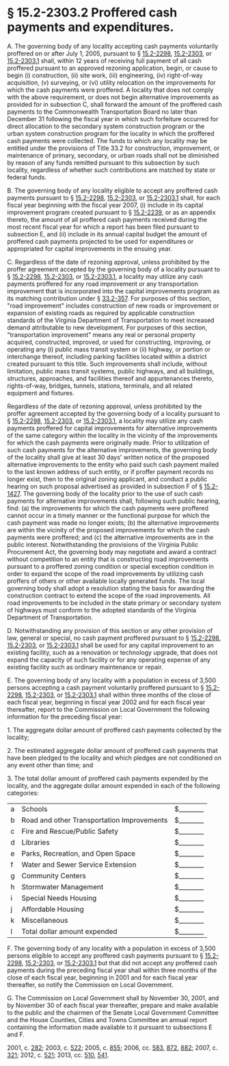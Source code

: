 # § 15.2-2303.2 Proffered cash payments and expenditures.

<p>A. The governing body of any locality accepting cash payments voluntarily proffered on or after July 1, 2005, pursuant to § <a href='http://law.lis.virginia.gov/vacode/15.2-2298/'>15.2-2298</a>, <a href='http://law.lis.virginia.gov/vacode/15.2-2303/'>15.2-2303</a>, or <a href='http://law.lis.virginia.gov/vacode/15.2-2303.1/'>15.2-2303.1</a> shall, within 12 years of receiving full payment of all cash proffered pursuant to an approved rezoning application, begin, or cause to begin (i) construction, (ii) site work, (iii) engineering, (iv) right-of-way acquisition, (v) surveying, or (vi) utility relocation on the improvements for which the cash payments were proffered. A locality that does not comply with the above requirement, or does not begin alternative improvements as provided for in subsection C, shall forward the amount of the proffered cash payments to the Commonwealth Transportation Board no later than December 31 following the fiscal year in which such forfeiture occurred for direct allocation to the secondary system construction program or the urban system construction program for the locality in which the proffered cash payments were collected. The funds to which any locality may be entitled under the provisions of Title 33.2 for construction, improvement, or maintenance of primary, secondary, or urban roads shall not be diminished by reason of any funds remitted pursuant to this subsection by such locality, regardless of whether such contributions are matched by state or federal funds.</p><p>B. The governing body of any locality eligible to accept any proffered cash payments pursuant to § <a href='http://law.lis.virginia.gov/vacode/15.2-2298/'>15.2-2298</a>, <a href='http://law.lis.virginia.gov/vacode/15.2-2303/'>15.2-2303</a>, or <a href='http://law.lis.virginia.gov/vacode/15.2-2303.1/'>15.2-2303.1</a> shall, for each fiscal year beginning with the fiscal year 2007, (i) include in its capital improvement program created pursuant to § <a href='http://law.lis.virginia.gov/vacode/15.2-2239/'>15.2-2239</a>, or as an appendix thereto, the amount of all proffered cash payments received during the most recent fiscal year for which a report has been filed pursuant to subsection E, and (ii) include in its annual capital budget the amount of proffered cash payments projected to be used for expenditures or appropriated for capital improvements in the ensuing year.</p><p>C. Regardless of the date of rezoning approval, unless prohibited by the proffer agreement accepted by the governing body of a locality pursuant to § <a href='http://law.lis.virginia.gov/vacode/15.2-2298/'>15.2-2298</a>, <a href='http://law.lis.virginia.gov/vacode/15.2-2303/'>15.2-2303</a>, or <a href='http://law.lis.virginia.gov/vacode/15.2-2303.1/'>15.2-2303.1</a>, a locality may utilize any cash payments proffered for any road improvement or any transportation improvement that is incorporated into the capital improvements program as its matching contribution under § <a href='http://law.lis.virginia.gov/vacode/33.2-357/'>33.2-357</a>. For purposes of this section, "road improvement" includes construction of new roads or improvement or expansion of existing roads as required by applicable construction standards of the Virginia Department of Transportation to meet increased demand attributable to new development. For purposes of this section, "transportation improvement" means any real or personal property acquired, constructed, improved, or used for constructing, improving, or operating any (i) public mass transit system or (ii) highway, or portion or interchange thereof, including parking facilities located within a district created pursuant to this title. Such improvements shall include, without limitation, public mass transit systems, public highways, and all buildings, structures, approaches, and facilities thereof and appurtenances thereto, rights-of-way, bridges, tunnels, stations, terminals, and all related equipment and fixtures.</p><p>Regardless of the date of rezoning approval, unless prohibited by the proffer agreement accepted by the governing body of a locality pursuant to § <a href='http://law.lis.virginia.gov/vacode/15.2-2298/'>15.2-2298</a>, <a href='http://law.lis.virginia.gov/vacode/15.2-2303/'>15.2-2303</a>, or <a href='http://law.lis.virginia.gov/vacode/15.2-2303.1/'>15.2-2303.1</a>, a locality may utilize any cash payments proffered for capital improvements for alternative improvements of the same category within the locality in the vicinity of the improvements for which the cash payments were originally made. Prior to utilization of such cash payments for the alternative improvements, the governing body of the locality shall give at least 30 days' written notice of the proposed alternative improvements to the entity who paid such cash payment mailed to the last known address of such entity, or if proffer payment records no longer exist, then to the original zoning applicant, and conduct a public hearing on such proposal advertised as provided in subsection F of § <a href='http://law.lis.virginia.gov/vacode/15.2-1427/'>15.2-1427</a>. The governing body of the locality prior to the use of such cash payments for alternative improvements shall, following such public hearing, find: (a) the improvements for which the cash payments were proffered cannot occur in a timely manner or the functional purpose for which the cash payment was made no longer exists; (b) the alternative improvements are within the vicinity of the proposed improvements for which the cash payments were proffered; and (c) the alternative improvements are in the public interest. Notwithstanding the provisions of the Virginia Public Procurement Act, the governing body may negotiate and award a contract without competition to an entity that is constructing road improvements pursuant to a proffered zoning condition or special exception condition in order to expand the scope of the road improvements by utilizing cash proffers of others or other available locally generated funds. The local governing body shall adopt a resolution stating the basis for awarding the construction contract to extend the scope of the road improvements. All road improvements to be included in the state primary or secondary system of highways must conform to the adopted standards of the Virginia Department of Transportation.</p><p>D. Notwithstanding any provision of this section or any other provision of law, general or special, no cash payment proffered pursuant to § <a href='http://law.lis.virginia.gov/vacode/15.2-2298/'>15.2-2298</a>, <a href='http://law.lis.virginia.gov/vacode/15.2-2303/'>15.2-2303</a>, or <a href='http://law.lis.virginia.gov/vacode/15.2-2303.1/'>15.2-2303.1</a> shall be used for any capital improvement to an existing facility, such as a renovation or technology upgrade, that does not expand the capacity of such facility or for any operating expense of any existing facility such as ordinary maintenance or repair.</p><p>E. The governing body of any locality with a population in excess of 3,500 persons accepting a cash payment voluntarily proffered pursuant to § <a href='http://law.lis.virginia.gov/vacode/15.2-2298/'>15.2-2298</a>, <a href='http://law.lis.virginia.gov/vacode/15.2-2303/'>15.2-2303</a>, or <a href='http://law.lis.virginia.gov/vacode/15.2-2303.1/'>15.2-2303.1</a> shall within three months of the close of each fiscal year, beginning in fiscal year 2002 and for each fiscal year thereafter, report to the Commission on Local Government the following information for the preceding fiscal year:</p><p>1. The aggregate dollar amount of proffered cash payments collected by the locality;</p><p>2. The estimated aggregate dollar amount of proffered cash payments that have been pledged to the locality and which pledges are not conditioned on any event other than time; and</p><p>3. The total dollar amount of proffered cash payments expended by the locality, and the aggregate dollar amount expended in each of the following categories:</p><table class="mce-item-table"><tbody><tr><td style="vertical-align: top;margin-right:4px;" class="hiddenTable">a</td><td>Schools</td><td>$________</td></tr><tr><td style="vertical-align: top;margin-right:4px;" class="hiddenTable">b</td><td>Road and other Transportation Improvements</td><td>$________</td></tr><tr><td style="vertical-align: top;margin-right:4px;" class="hiddenTable">c</td><td>Fire and Rescue/Public Safety</td><td>$________</td></tr><tr><td style="vertical-align: top;margin-right:4px;" class="hiddenTable">d</td><td>Libraries</td><td>$________</td></tr><tr><td style="vertical-align: top;margin-right:4px;" class="hiddenTable">e</td><td>Parks, Recreation, and Open Space</td><td>$________</td></tr><tr><td style="vertical-align: top;margin-right:4px;" class="hiddenTable">f</td><td>Water and Sewer Service Extension</td><td>$________</td></tr><tr><td style="vertical-align: top;margin-right:4px;" class="hiddenTable">g</td><td>Community Centers</td><td>$________</td></tr><tr><td style="vertical-align: top;margin-right:4px;" class="hiddenTable">h</td><td>Stormwater Management</td><td>$________</td></tr><tr><td style="vertical-align: top;margin-right:4px;" class="hiddenTable">i</td><td>Special Needs Housing</td><td>$________</td></tr><tr><td style="vertical-align: top;margin-right:4px;" class="hiddenTable">j</td><td>Affordable Housing</td><td>$________</td></tr><tr><td style="vertical-align: top;margin-right:4px;" class="hiddenTable">k</td><td>Miscellaneous</td><td>$________</td></tr><tr><td style="vertical-align: top;margin-right:4px;" class="hiddenTable">l</td><td>Total dollar amount expended</td><td>$________</td></tr></tbody></table><p>F. The governing body of any locality with a population in excess of 3,500 persons eligible to accept any proffered cash payments pursuant to § <a href='http://law.lis.virginia.gov/vacode/15.2-2298/'>15.2-2298</a>, <a href='http://law.lis.virginia.gov/vacode/15.2-2303/'>15.2-2303</a>, or <a href='http://law.lis.virginia.gov/vacode/15.2-2303.1/'>15.2-2303.1</a> but that did not accept any proffered cash payments during the preceding fiscal year shall within three months of the close of each fiscal year, beginning in 2001 and for each fiscal year thereafter, so notify the Commission on Local Government.<br></p><p>G. The Commission on Local Government shall by November 30, 2001, and by November 30 of each fiscal year thereafter, prepare and make available to the public and the chairmen of the Senate Local Government Committee and the House Counties, Cities and Towns Committee an annual report containing the information made available to it pursuant to subsections E and F.</p><p>2001, c. <a href='http://lis.virginia.gov/cgi-bin/legp604.exe?011+ful+CHAP0282'>282</a>; 2003, c. <a href='http://lis.virginia.gov/cgi-bin/legp604.exe?031+ful+CHAP0522'>522</a>; 2005, c. <a href='http://lis.virginia.gov/cgi-bin/legp604.exe?051+ful+CHAP0855'>855</a>; 2006, cc. <a href='http://lis.virginia.gov/cgi-bin/legp604.exe?061+ful+CHAP0583'>583</a>, <a href='http://lis.virginia.gov/cgi-bin/legp604.exe?061+ful+CHAP0872'>872</a>, <a href='http://lis.virginia.gov/cgi-bin/legp604.exe?061+ful+CHAP0882'>882</a>; 2007, c. <a href='http://lis.virginia.gov/cgi-bin/legp604.exe?071+ful+CHAP0321'>321</a>; 2012, c. <a href='http://lis.virginia.gov/cgi-bin/legp604.exe?121+ful+CHAP0521'>521</a>; 2013, cc. <a href='http://lis.virginia.gov/cgi-bin/legp604.exe?131+ful+CHAP0510'>510</a>, <a href='http://lis.virginia.gov/cgi-bin/legp604.exe?131+ful+CHAP0541'>541</a>.</p>